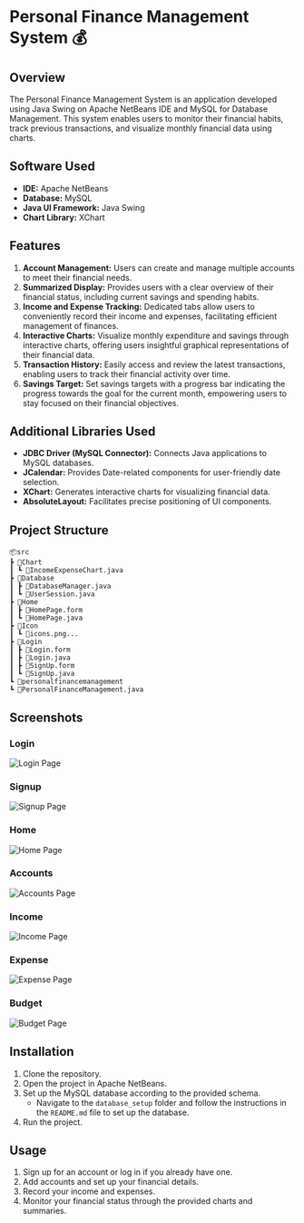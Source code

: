 # Personal Finance Management System 💰

## Overview
The Personal Finance Management System is an application developed using Java Swing on Apache NetBeans IDE and MySQL for Database Management. This system enables users to monitor their financial habits, track previous transactions, and visualize monthly financial data using charts.

## Software Used
- **IDE:** Apache NetBeans
- **Database:** MySQL
- **Java UI Framework:** Java Swing
- **Chart Library:** XChart

## Features
1. **Account Management:** Users can create and manage multiple accounts to meet their financial needs.
2. **Summarized Display:** Provides users with a clear overview of their financial status, including current savings and spending habits.
3. **Income and Expense Tracking:** Dedicated tabs allow users to conveniently record their income and expenses, facilitating efficient management of finances.
4. **Interactive Charts:** Visualize monthly expenditure and savings through interactive charts, offering users insightful graphical representations of their financial data.
5. **Transaction History:** Easily access and review the latest transactions, enabling users to track their financial activity over time.
6. **Savings Target:** Set savings targets with a progress bar indicating the progress towards the goal for the current month, empowering users to stay focused on their financial objectives.

## Additional Libraries Used
- **JDBC Driver (MySQL Connector):** Connects Java applications to MySQL databases.
- **JCalendar:** Provides Date-related components for user-friendly date selection.
- **XChart:** Generates interactive charts for visualizing financial data.
- **AbsoluteLayout:** Facilitates precise positioning of UI components.

## Project Structure

```
📦src
┣ 📂Chart
┃ ┗ 📜IncomeExpenseChart.java
┣ 📂Database
┃ ┣ 📜DatabaseManager.java
┃ ┗ 📜UserSession.java
┣ 📂Home
┃ ┣ 📜HomePage.form
┃ ┗ 📜HomePage.java
┣ 📂Icon
┃ ┗ 📜icons.png...
┣ 📂Login
┃ ┣ 📜Login.form
┃ ┣ 📜Login.java
┃ ┣ 📜SignUp.form
┃ ┗ 📜SignUp.java
┗ 📂personalfinancemanagement
┗ 📜PersonalFinanceManagement.java
```

## Screenshots

### Login
![Login Page](images/login.png)

### Signup
![Signup Page](images/signup.png)

### Home
![Home Page](images/home.png)

### Accounts
![Accounts Page](images/accounts.png)

### Income
![Income Page](images/incomes.png)

### Expense
![Expense Page](images/expenses.png)

### Budget
![Budget Page](images/budget.png)

## Installation
1. Clone the repository.
2. Open the project in Apache NetBeans.
3. Set up the MySQL database according to the provided schema.
   - Navigate to the `database_setup` folder and follow the instructions in the `README.md` file to set up the database.
4. Run the project.

## Usage
1. Sign up for an account or log in if you already have one.
2. Add accounts and set up your financial details.
3. Record your income and expenses.
4. Monitor your financial status through the provided charts and summaries.

